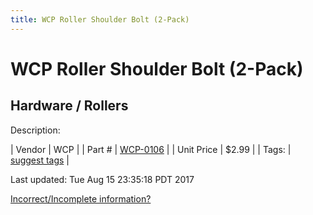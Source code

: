 ```yaml
---
title: WCP Roller Shoulder Bolt (2-Pack)
---
```


# WCP Roller Shoulder Bolt (2-Pack)
## Hardware / Rollers
Description: 	 

| Vendor | WCP | 
| Part # | [WCP-0106](http://www.wcproducts.net/WCP-0106) | 
| Unit Price | $2.99 | 
| Tags: | [suggest tags](https://docs.google.com/forms/d/e/1FAIpQLSeWyY8v3RgOty-MyWmh9U0iivNYN_molChYyS-0U-o-kOAv_g/viewform) | 

Last updated: Tue Aug 15 23:35:18 PDT 2017

 [Incorrect/Incomplete information?](https://docs.google.com/forms/d/e/1FAIpQLSeWyY8v3RgOty-MyWmh9U0iivNYN_molChYyS-0U-o-kOAv_g/viewform)